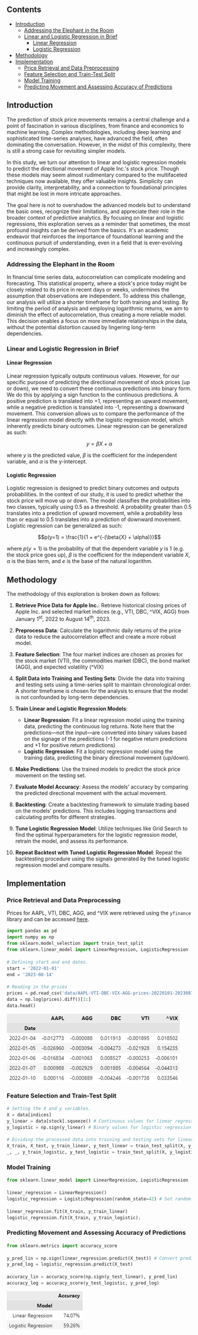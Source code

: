 ## Contents
- [Introduction](#introduction)
    - [Addressing the Elephant in the Room](#addressing-the-elephant-in-the-room)
    - [Linear and Logistic Regression in Brief](#linear-and-logistic-regression-in-brief)
        - [Linear Regression](#linear-regression)
        - [Logistic Regression](#logistic-regression)
- [Methodology](#methodology)
- [Implementation](#implementation)
    - [Price Retrieval and Data Preprocessing](#price-retrieval-and-data-preprocessing)
    - [Feature Selection and Train-Test Split](#feature-selection-and-train-test-split)
    - [Model Training](#model-training)
    - [Predicting Movement and Assessing Accuracy of Predictions](#predicting-movement-and-assessing-accuracy-of-predictions)

## Introduction
The prediction of stock price movements remains a central challenge and a point of fascination in various disciplines, from finance and economics to machine learning. Complex methodologies, including deep learning and sophisticated time-series analyses, have advanced the field, often dominating the conversation. However, in the midst of this complexity, there is still a strong case for revisiting simpler models.

In this study, we turn our attention to linear and logistic regression models to predict the directional movement of Apple Inc.'s stock price. Though these models may seem almost rudimentary compared to the multifaceted techniques now available, they offer valuable insights. Simplicity can provide clarity, interpretability, and a connection to foundational principles that might be lost in more intricate approaches.

The goal here is not to overshadow the advanced models but to understand the basic ones, recognize their limitations, and appreciate their role in the broader context of predictive analytics. By focusing on linear and logistic regressions, this exploration serves as a reminder that sometimes, the most profound insights can be derived from the basics. It's an academic endeavor that reinforces the importance of foundational learning and the continuous pursuit of understanding, even in a field that is ever-evolving and increasingly complex.

### Addressing the Elephant in the Room

In financial time series data, autocorrelation can complicate modeling and forecasting. This statistical property, where a stock's price today might be closely related to its price in recent days or weeks, undermines the assumption that observations are independent. To address this challenge, our analysis will utilize a shorter timeframe for both training and testing. By limiting the period of analysis and employing logarithmic returns, we aim to diminish the effect of autocorrelation, thus creating a more reliable model. This decision enables a focus on more immediate relationships in the data, without the potential distortion caused by lingering long-term dependencies.

### Linear and Logistic Regression in Brief
#### Linear Regression
Linear regression typically outputs continuous values. However, for our specific purpose of predicting the directional movement of stock prices (up or down), we need to convert these continuous predictions into binary form. We do this by applying a sign function to the continuous predictions. A positive prediction is translated into +1, representing an upward movement, while a negative prediction is translated into -1, representing a downward movement. This conversion allows us to compare the performance of the linear regression model directly with the logistic regression model, which inherently predicts binary outcomes. Linear regression can be generalized as such:

$$y=\beta{X} + \alpha$$

where $y$ is the predicted value, $\beta$ is the coefficient for the independent variable, and $\alpha$ is the y-intercept.

#### Logistic Regression
Logistic regression is designed to predict binary outcomes and outputs probabilities. In the context of our study, it is used to predict whether the stock price will move up or down. The model classifies the probabilities into two classes, typically using 0.5 as a threshold. A probability greater than 0.5 translates into a prediction of upward movement, while a probability less than or equal to 0.5 translates into a prediction of downward movement. Logistic regression can be generalized as such:

$$p(y=1) = \frac{1}{1 + e^{-(\beta{X} + \alpha)}}$$

where $p(y=1)$ is the probability of that the dependent variable $y$ is 1 (e.g. the stock price goes up), $\beta$ is the coefficient for the independent variable $X$, $\alpha$ is the bias term, and $e$ is the base of the natural logarithm.

## Methodology

The methodology of this exploration is broken down as follows:

1. **Retrieve Price Data for Apple Inc.**: Retrieve historical closing prices of Apple Inc. and selected market indices (e.g., VTI, DBC, ^VIX, AGG) from January 1<sup>st</sup>, 2022 to August 14<sup>th</sup>, 2023.

2. **Preprocess Data**: Calculate the logarithmic daily returns of the price data to reduce the autocorrelation effect and create a more robust model.

3. **Feature Selection**: The four market indices are chosen as proxies for the stock market (VTI), the commodities market (DBC), the bond market (AGG), and expected volatility (^VIX)

4. **Split Data into Training and Testing Sets**: Divide the data into training and testing sets using a time-series split to maintain chronological order. A shorter timeframe is chosen for the analysis to ensure that the model is not confounded by long-term dependencies.

5. **Train Linear and Logistic Regression Models**:
    - **Linear Regression**: Fit a linear regression model using the training data, predicting the continuous log returns. Note here that the predictions—not the input—are converted into binary values based on the signage of the predictions (-1 for negative return predictions and +1 for positive return predictions)
    - **Logistic Regression**: Fit a logistic regression model using the training data, predicting the binary directional movement (up/down).

6. **Make Predictions**: Use the trained models to predict the stock price movement on the testing set.

7. **Evaluate Model Accuracy**: Assess the models' accuracy by comparing the predicted directional movement with the actual movement.

8. **Backtesting**: Create a backtesting framework to simulate trading based on the models' predictions. This includes logging transactions and calculating profits for different strategies.

9. **Tune Logistic Regression Model**: Utilize techniques like Grid Search to find the optimal hyperparameters for the logistic regression model, retrain the model, and assess its performance.

10. **Repeat Backtest with Tuned Logistic Regression Model**: Repeat the backtesting procedure using the signals generated by the tuned logistic regression model and compare results.

## Implementation

### Price Retrieval and Data Preprocessing

Prices for AAPL, VTI, DBC, AGG, and ^VIX were retrieved using the `yfinance` library and can be accessed [here](data/AAPL-VTI-DBC-VIX-AGG-prices-20220101-20230814.csv).

```python
import pandas as pd
import numpy as np
from sklearn.model_selection import train_test_split
from sklearn.linear_model import LinearRegression, LogisticRegression

# Defining start and end dates.
start = '2022-01-01'
end = '2023-08-14'

# Reading in the prices
prices = pd.read_csv('data/AAPL-VTI-DBC-VIX-AGG-prices-20220101-20230814.csv', index_col=0, parse_dates=True)
data = np.log(prices).diff()[1:]
data.head()
```

![First five rows of `data`](img/data.png)

### Feature Selection and Train-Test Split

```python
# Setting the X and y variables.
X = data[indices]
y_linear = data[stock].squeeze() # Continuous values for linear regression predictions.
y_logistic = np.sign(y_linear) # Binary values for logistic regression predictions

# Dividing the processed data into training and testing sets for linear and logistic regression models, ensuring chronological order.
X_train, X_test, y_train_linear, y_test_linear = train_test_split(X, y_linear, shuffle=False, test_size=.2, random_state=42)
_, _, y_train_logistic, y_test_logistic = train_test_split(X, y_logistic, shuffle=False, test_size=.2, random_state=42)
```

### Model Training

```python
from sklearn.linear_model import LinearRegression, LogisticRegression

linear_regression = LinearRegression()
logistic_regression = LogisticRegression(random_state=42) # Set random state for reproducability.

linear_regression.fit(X_train, y_train_linear)
logistic_regression.fit(X_train, y_train_logistic);
```

### Predicting Movement and Assessing Accuracy of Predictions

```python
from sklearn.metrics import accuracy_score

y_pred_lin = np.sign(linear_regression.predict(X_test)) # Convert predictions into binary values
y_pred_log = logistic_regression.predict(X_test)

accuracy_lin = accuracy_score(np.sign(y_test_linear), y_pred_lin) 
accuracy_log = accuracy_score(y_test_logistic, y_pred_log)
```
![Accuracy Evaluation](img/acc1.png)